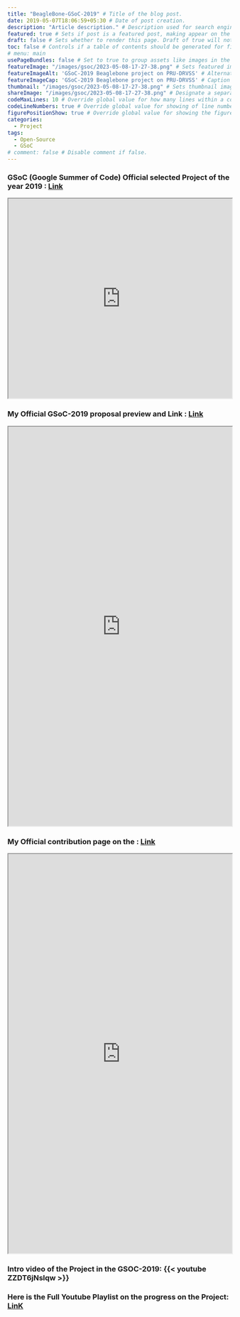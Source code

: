 ```yaml
---
title: "BeagleBone-GSoC-2019" # Title of the blog post.
date: 2019-05-07T18:06:59+05:30 # Date of post creation.
description: "Article description." # Description used for search engine.
featured: true # Sets if post is a featured post, making appear on the home page side bar.
draft: false # Sets whether to render this page. Draft of true will not be rendered.
toc: false # Controls if a table of contents should be generated for first-level links automatically.
# menu: main
usePageBundles: false # Set to true to group assets like images in the same folder as this post.
featureImage: "/images/gsoc/2023-05-08-17-27-38.png" # Sets featured image on blog post.
featureImageAlt: 'GSoC-2019 Beaglebone project on PRU-DRVSS' # Alternative text for featured image.
featureImageCap: 'GSoC-2019 Beaglebone project on PRU-DRVSS' # Caption (optional).
thumbnail: "/images/gsoc/2023-05-08-17-27-38.png" # Sets thumbnail image appearing inside card on homepage.
shareImage: "/images/gsoc/2023-05-08-17-27-38.png" # Designate a separate image for social media sharing.
codeMaxLines: 10 # Override global value for how many lines within a code block before auto-collapsing.
codeLineNumbers: true # Override global value for showing of line numbers within code block.
figurePositionShow: true # Override global value for showing the figure label.
categories:
  - Project
tags:
  - Open-Source
  - GSoC
# comment: false # Disable comment if false.
---
```


### GSoC (Google Summer of Code) Official selected Project of the year 2019 : [Link](https://elinux.org/BeagleBoard/GSoC/2019_Projects#Projects)

<iframe src="https://elinux.org/BeagleBoard/GSoC/2019_Projects#Projects" style="width:100%; height:450px;"></iframe>

### My Official GSoC-2019 proposal preview and Link : [Link](https://elinux.org/BeagleBoard/GSoC/2019Proposal/GPIOParallelBidirComm#Reference_Design_For_A_GPIO-based_Parallel_Bi-Directional_Bus)  

<iframe src="https://elinux.org/BeagleBoard/GSoC/2019Proposal/GPIOParallelBidirComm#Reference_Design_For_A_GPIO-based_Parallel_Bi-Directional_Bus" style="width:100%; height:900px;"></iframe>


### My Official contribution page on the : [Link](https://elinux.org/Beagleboard_gsoc_2019_bi-directional_progress)

<iframe src="https://elinux.org/Beagleboard_gsoc_2019_bi-directional_progress#Reference_Design_For_A_GPIO-based_Parallel_Bi-Directional_Bus" style="width:100%; height:900px;"></iframe>


### Intro video of the Project in the GSOC-2019: {{< youtube ZZDT6jNslqw >}}

### Here is the Full Youtube Playlist on the progress on the Project: [LinK](https://www.youtube.com/playlist?list=PLttoix_9Us2yHM4zNr08ynm4iwXZTgxam)

